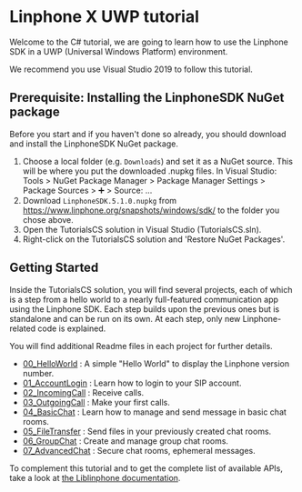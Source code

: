 ﻿# Linphone X UWP tutorial

Welcome to the C# tutorial, we are going to learn how to use the Linphone SDK in a UWP (Universal Windows Platform) environment.

We recommend you use Visual Studio 2019 to follow this tutorial.

## Prerequisite: Installing the LinphoneSDK NuGet package

Before you start and if you haven't done so already, you should download and install the LinphoneSDK NuGet package.

1. Choose a local folder (e.g. `Downloads`) and set it as a NuGet source.
   This will be where you put the downloaded .nupkg files.
   In Visual Studio: Tools > NuGet Package Manager > Package Manager Settings > Package Sources > ➕ > Source: ...
2. Download `LinphoneSDK.5.1.0.nupkg` from https://www.linphone.org/snapshots/windows/sdk/ to the folder you chose above.
3. Open the TutorialsCS solution in Visual Studio (TutorialsCS.sln).
4. Right-click on the TutorialsCS solution and 'Restore NuGet Packages'.

## Getting Started

Inside the TutorialsCS solution, you will find several projects, each of which is a step from a hello world to a nearly full-featured communication app using the Linphone SDK. 
Each step builds upon the previous ones but is standalone and can be run on its own. At each step, only new Linphone-related code is explained.

You will find additional Readme files in each project for further details.

- [00_HelloWorld](00_HelloWorld/) : A simple "Hello World" to display the Linphone version number.
- [01_AccountLogin](01_AccountLogin/) : Learn how to login to your SIP account.
- [02_IncomingCall](02_IncomingCall/) : Receive calls.
- [03_OutgoingCall](03_OutgoingCall/) : Make your first calls.
- [04_BasicChat](04_BasicChat/) : Learn how to manage and send message in basic chat rooms.
- [05_FileTransfer](05_FileTransfer/) : Send files in your previously created chat rooms.
- [06_GroupChat](06_GroupChat/) : Create and manage group chat rooms.
- [07_AdvancedChat](07_AdvancedChat/) : Secure chat rooms, ephemeral messages.

To complement this tutorial and to get the complete list of available APIs, take a look at [the Liblinphone documentation](https://linphone.org/releases/docs/liblinphone/5.0/cs/).

